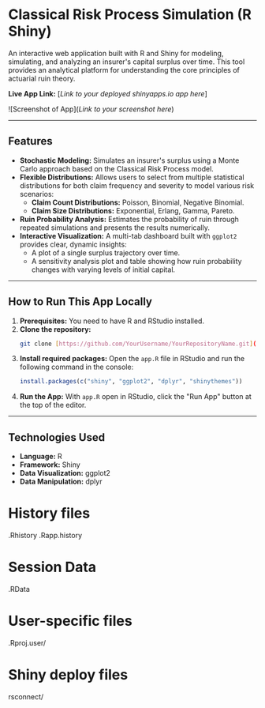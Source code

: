 # Classical Risk Process Simulation (R Shiny)

An interactive web application built with R and Shiny for modeling, simulating, and analyzing an insurer's capital surplus over time. This tool provides an analytical platform for understanding the core principles of actuarial ruin theory.

**Live App Link:** [*Link to your deployed shinyapps.io app here*]

![Screenshot of App](*Link to your screenshot here*)

---

## Features

-   **Stochastic Modeling:** Simulates an insurer's surplus using a Monte Carlo approach based on the Classical Risk Process model.
-   **Flexible Distributions:** Allows users to select from multiple statistical distributions for both claim frequency and severity to model various risk scenarios:
    -   **Claim Count Distributions:** Poisson, Binomial, Negative Binomial.
    -   **Claim Size Distributions:** Exponential, Erlang, Gamma, Pareto.
-   **Ruin Probability Analysis:** Estimates the probability of ruin through repeated simulations and presents the results numerically.
-   **Interactive Visualization:** A multi-tab dashboard built with `ggplot2` provides clear, dynamic insights:
    -   A plot of a single surplus trajectory over time.
    -   A sensitivity analysis plot and table showing how ruin probability changes with varying levels of initial capital.

---

## How to Run This App Locally

1.  **Prerequisites:** You need to have R and RStudio installed.
2.  **Clone the repository:**
    ```bash
    git clone [https://github.com/YourUsername/YourRepositoryName.git](https://github.com/YourUsername/YourRepositoryName.git)
    ```
3.  **Install required packages:** Open the `app.R` file in RStudio and run the following command in the console:
    ```r
    install.packages(c("shiny", "ggplot2", "dplyr", "shinythemes"))
    ```
4.  **Run the App:** With `app.R` open in RStudio, click the "Run App" button at the top of the editor.

---

## Technologies Used

-   **Language:** R
-   **Framework:** Shiny
-   **Data Visualization:** ggplot2
-   **Data Manipulation:** dplyr
# History files
.Rhistory
.Rapp.history

# Session Data
.RData

# User-specific files
.Rproj.user/

# Shiny deploy files
rsconnect/
